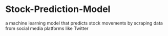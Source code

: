 # Stock-Prediction-Model
a machine learning model that predicts stock movements by scraping data from social media platforms like Twitter
